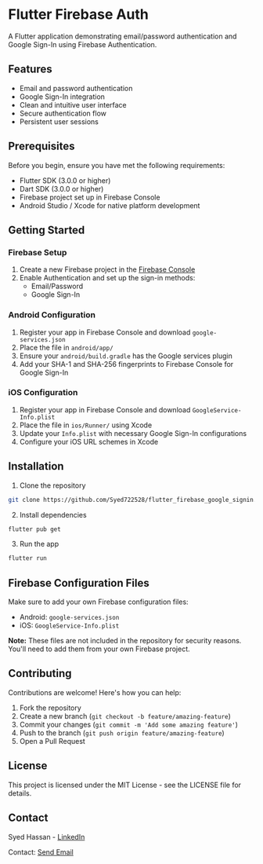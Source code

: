 # Flutter Firebase Auth

A Flutter application demonstrating email/password authentication and Google Sign-In using Firebase Authentication.

## Features

- Email and password authentication
- Google Sign-In integration
- Clean and intuitive user interface
- Secure authentication flow
- Persistent user sessions

## Prerequisites

Before you begin, ensure you have met the following requirements:
- Flutter SDK (3.0.0 or higher)
- Dart SDK (3.0.0 or higher)
- Firebase project set up in Firebase Console
- Android Studio / Xcode for native platform development

## Getting Started

### Firebase Setup

1. Create a new Firebase project in the [Firebase Console](https://console.firebase.google.com/)
2. Enable Authentication and set up the sign-in methods:
   - Email/Password
   - Google Sign-In

### Android Configuration

1. Register your app in Firebase Console and download `google-services.json`
2. Place the file in `android/app/`
3. Ensure your `android/build.gradle` has the Google services plugin
4. Add your SHA-1 and SHA-256 fingerprints to Firebase Console for Google Sign-In

### iOS Configuration

1. Register your app in Firebase Console and download `GoogleService-Info.plist`
2. Place the file in `ios/Runner/` using Xcode
3. Update your `Info.plist` with necessary Google Sign-In configurations
4. Configure your iOS URL schemes in Xcode

## Installation

1. Clone the repository
```bash
git clone https://github.com/Syed722528/flutter_firebase_google_signin.git
```

2. Install dependencies
```bash
flutter pub get
```

3. Run the app
```bash
flutter run
```

## Firebase Configuration Files

Make sure to add your own Firebase configuration files:
- Android: `google-services.json`
- iOS: `GoogleService-Info.plist`

**Note:** These files are not included in the repository for security reasons. You'll need to add them from your own Firebase project.

## Contributing

Contributions are welcome! Here's how you can help:

1. Fork the repository
2. Create a new branch (`git checkout -b feature/amazing-feature`)
3. Commit your changes (`git commit -m 'Add some amazing feature'`)
4. Push to the branch (`git push origin feature/amazing-feature`)
5. Open a Pull Request

## License

This project is licensed under the MIT License - see the LICENSE file for details.

## Contact

Syed Hassan - [LinkedIn](https://www.linkedin.com/in/syed-hassan-abrar-11713a1b0/)

Contact: [Send Email](mailto:shibrar28@gmail.com?subject=Firebase%20Auth%20App%20Query&body=Hello,%20I%20have%20a%20question%20about%20your%20Firebase%20Auth%20app...)